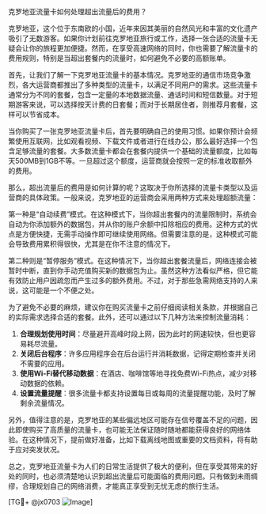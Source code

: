 克罗地亚流量卡如何处理超出流量后的费用？

克罗地亚，这个位于东南欧的小国，近年来因其美丽的自然风光和丰富的文化遗产吸引了无数游客。如果你计划前往克罗地亚旅行或工作，选择一张合适的流量卡无疑会让你的旅程更加便捷。然而，在享受高速网络的同时，你也需要了解流量卡的费用规则，特别是当超出套餐内的流量时，如何避免不必要的高额账单。

首先，让我们了解一下克罗地亚流量卡的基本情况。克罗地亚的通信市场竞争激烈，各大运营商都推出了多种类型的流量卡，以满足不同用户的需求。这些流量卡通常分为不同的套餐，包含一定量的本地数据流量、通话时间和短信数量。对于短期游客来说，可以选择按天计费的日套餐；而对于长期居住者，则推荐月套餐，这样可以节省成本。

当你购买了一张克罗地亚流量卡后，首先要明确自己的使用习惯。如果你预计会频繁使用互联网，比如观看视频、下载文件或者进行在线办公，那么最好选择一个包含足够流量的套餐。大多数流量卡都会在套餐内提供一个基础的流量额度，比如每天500MB到1GB不等。一旦超过这个额度，运营商就会按照一定的标准收取额外的费用。

那么，超出流量后的费用是如何计算的呢？这取决于你所选择的流量卡类型以及运营商的具体政策。一般来说，克罗地亚的运营商会采用两种方式来处理超额流量：

第一种是“自动续费”模式。在这种模式下，当你超出套餐内的流量限制时，系统会自动为你添加额外的数据包，并从你的账户余额中扣除相应的费用。这种方式的优点是方便快捷，无需手动操作即可继续使用网络。但需要注意的是，这种模式可能会导致费用累积得很快，尤其是在你不注意的情况下。

第二种则是“暂停服务”模式。在这种情况下，当你超出套餐流量后，网络连接会被暂时中断，直到你手动充值购买新的数据包为止。虽然这种方法看似严格，但它能有效防止用户因疏忽而产生过多的额外费用。不过，对于那些急需网络支持的人来说，这可能是一个不便之处。

为了避免不必要的麻烦，建议你在购买流量卡之前仔细阅读相关条款，并根据自己的实际需求选择合适的套餐。此外，还可以通过以下几种方法来控制流量消耗：

1. **合理规划使用时间**：尽量避开高峰时段上网，因为此时的网速较快，但也更容易耗尽流量。
2. **关闭后台程序**：许多应用程序会在后台运行并消耗数据，记得定期检查并关闭不需要的应用。
3. **使用Wi-Fi替代移动数据**：在酒店、咖啡馆等地寻找免费Wi-Fi热点，减少对移动数据的依赖。
4. **设置流量提醒**：很多流量卡都支持设置每日或每周的流量提醒功能，及时了解剩余流量情况。

另外，值得注意的是，克罗地亚的某些偏远地区可能存在信号覆盖不足的问题，因此即使购买了高质量的流量卡，也可能无法保证随时随地都能获得良好的网络体验。在这种情况下，提前做好准备，比如下载离线地图或重要的文档资料，将有助于应对突发状况。

总之，克罗地亚流量卡为人们的日常生活提供了极大的便利，但在享受其带来的好处的同时，也必须清楚地认识到超出流量后可能面临的费用问题。只有做到未雨绸缪，合理规划自己的网络消费，才能真正享受到无忧无虑的旅行生活。

[TG💪+ @jx0703 ![Image](https://github.com/user-attachments/assets/dbca1d08-cadb-493c-b0ec-ad6f7a83f270)]